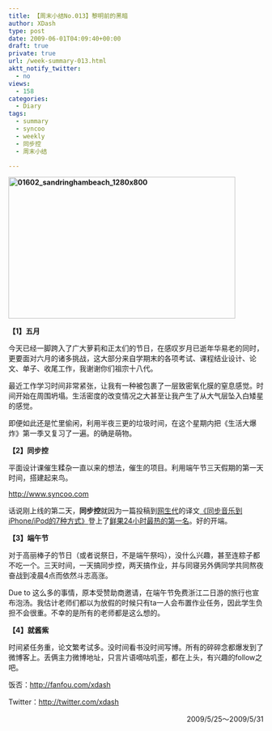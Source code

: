```yaml
---
title: 【周末小结No.013】黎明前的黑暗
author: XDash
type: post
date: 2009-06-01T04:09:40+00:00
draft: true
private: true
url: /week-summary-013.html
aktt_notify_twitter:
  - no
views:
  - 158
categories:
  - Diary
tags:
  - summary
  - syncoo
  - weekly
  - 同步控
  - 周末小结

---
```

**<img loading="lazy" decoding="async" class="alignnone size-full wp-image-716" title="01602_sandringhambeach_1280x800" src="http://www.fanbing.net/wp-content/uploads/2009/06/01602_sandringhambeach_1280x800.jpg" alt="01602_sandringhambeach_1280x800" width="448" height="280" srcset="http://xdash.one/wp-content/uploads/2009/06/01602_sandringhambeach_1280x800.jpg 448w, http://xdash.one/wp-content/uploads/2009/06/01602_sandringhambeach_1280x800-300x187.jpg 300w" sizes="(max-width: 448px) 100vw, 448px" />**

**【1】五月**

今天已经一脚跨入了广大萝莉和正太们的节日，在感叹岁月已逝年华易老的同时，更要面对六月的诸多挑战，这大部分来自学期末的各项考试、课程结业设计、论文、单子、收尾工作，我谢谢你们祖宗十八代。

最近工作学习时间非常紧张，让我有一种被包裹了一层致密氧化膜的窒息感觉。时间开始在周围坍塌。生活密度的改变情况之大甚至让我产生了从大气层坠入白矮星的感觉。

即便如此还是忙里偷闲，利用半夜三更的垃圾时间，在这个星期内把《生活大爆炸》第一季又复习了一遍。的确是萌物。

**【2】同步控**

平面设计课催生糅杂一直以来的想法，催生的项目。利用端午节三天假期的第一天时间，搭建起来鸟。

<http://www.syncoo.com>

话说刚上线的第二天，**同步控**就因为一篇投稿到<a href="http://www.weborn.org" target="_blank">网生代</a>的译文<a href="http://www.weborn.org/7-ways-to-sync-music-to-iphone-959/" target="_blank">《同步音乐到iPhone/iPod的7种方式》</a>登上了<a href="http://xianguo.com/item/601687335" target="_blank">鲜果24小时最热的第一名</a>。好的开端。

**<!--more-->【3】端午节**

对于高丽棒子的节日（或者说祭日，不是端午祭吗），没什么兴趣，甚至连粽子都不吃一个。三天时间，一天搞同步控，两天搞作业，并与同寝另外俩同学共同熬夜奋战到凌晨4点而依然斗志高涨。

Due to 这么多的事情，原本受赞助商邀请，在端午节免费浙江二日游的旅行也宣布泡汤。我估计老师们都以为放假的时候只有ta一人会布置作业任务，因此学生负担不会很重。不幸的是所有的老师都是这么想的。

**【4】就酱紫**

时间紧任务重，论文繁考试多。没时间看书没时间写博。所有的碎碎念都爆发到了微博客上。丢俩主力微博地址，只言片语嘀咕叽歪，都在上头，有兴趣的follow之吧。

饭否：<http://fanfou.com/xdash>

Twitter：<http://twitter.com/xdash>

<p style="text-align: right;">
  2009/5/25～2009/5/31
</p>